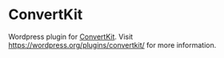# ConvertKit

Wordpress plugin for [ConvertKit](https://convertkit.com). Visit https://wordpress.org/plugins/convertkit/ for more information.
